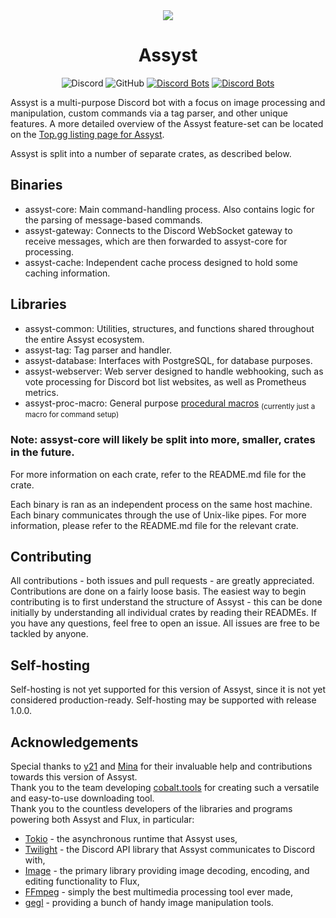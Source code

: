 <div align="center">
    <img src="https://cdn.discordapp.com/avatars/571661221854707713/a23ec18f81e3d182291471f64685da5f.png?size=128"/><br>
</div>

# <div align="center"> Assyst </div>

<div align="center">

![Discord](https://img.shields.io/discord/1099115731301449758?color=7289DA)
![GitHub](https://img.shields.io/github/license/jacherr/assyst2)
[![Discord Bots](https://top.gg/api/widget/servers/571661221854707713.svg?noavatar=true)](https://top.gg/bot/571661221854707713)
[![Discord Bots](https://top.gg/api/widget/status/571661221854707713.svg?noavatar=true)](https://top.gg/bot/571661221854707713)

</div>

Assyst is a multi-purpose Discord bot with a focus on image processing and manipulation, custom commands via a tag parser, and other unique features. A more detailed overview of the Assyst feature-set can be located on the [Top.gg listing page for Assyst](https://top.gg/bot/571661221854707713).

Assyst is split into a number of separate crates, as described below.

## Binaries
- assyst-core: Main command-handling process. Also contains logic for the parsing of message-based commands.
- assyst-gateway: Connects to the Discord WebSocket gateway to receive messages, which are then forwarded to assyst-core for processing.
- assyst-cache: Independent cache process designed to hold some caching information.

## Libraries
- assyst-common: Utilities, structures, and functions shared throughout the entire Assyst ecosystem.
- assyst-tag: Tag parser and handler.
- assyst-database: Interfaces with PostgreSQL, for database purposes.
- assyst-webserver: Web server designed to handle webhooking, such as vote processing for Discord bot list websites, as well as Prometheus metrics.
- assyst-proc-macro: General purpose [procedural macros] <sub>(currently just a macro for command setup)</sub>

### Note: assyst-core will likely be split into more, smaller, crates in the future.

[Procedural macros]: https://doc.rust-lang.org/reference/procedural-macros.html

For more information on each crate, refer to the README.md file for the crate.

Each binary is ran as an independent process on the same host machine. Each binary communicates through the use of Unix-like pipes. For more information, please refer to the README.md file for the relevant crate.

## Contributing

All contributions - both issues and pull requests - are greatly appreciated. Contributions are done on a fairly loose basis. The easiest way to begin contributing is to first understand the structure of Assyst - this can be done initially by understanding all individual crates by reading their READMEs. If you have any questions, feel free to open an issue. All issues are free to be tackled by anyone.

## Self-hosting

Self-hosting is not yet supported for this version of Assyst, since it is not yet considered production-ready. Self-hosting may be supported with release 1.0.0.

## Acknowledgements

Special thanks to [y21](https://github.com/y21) and [Mina](https://github.com/trueharuu) for their invaluable help and contributions towards this version of Assyst. \
Thank you to the team developing [cobalt.tools](https://github.com/imputnet/cobalt) for creating such a versatile and easy-to-use downloading tool. \
Thank you to the countless developers of the libraries and programs powering both Assyst and Flux, in particular:
- [Tokio](https://github.com/tokio/tokio) - the asynchronous runtime that Assyst uses,
- [Twilight](https://github.com/twilight-rs/twilight) - the Discord API library that Assyst communicates to Discord with,
- [Image](https://github.com/image-rs/image) - the primary library providing image decoding, encoding, and editing functionality to Flux,
- [FFmpeg](https://ffmpeg.org) - simply the best multimedia processing tool ever made,
- [gegl](https://gegl.org) - providing a bunch of handy image manipulation tools.

